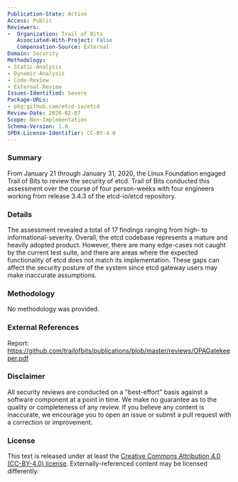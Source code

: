 ```yaml
---
Publication-State: Active
Access: Public
Reviewers:
-  Organization: Trail of Bits
   Associated-With-Project: False
   Compensation-Source: External
Domain: Security
Methodology:
- Static-Analysis
- Dynamic-Analysis
- Code-Review
- External-Review
Issues-Identified: Severe
Package-URLs:
- pkg:github.com/etcd-io/etcd
Review-Date: 2020-02-07
Scope: Non-Implementation
Schema-Version: 1.0
SPDX-License-Identifier: CC-BY-4.0
---
```


### Summary

From January 21 through January 31, 2020, the Linux Foundation engaged Trail of Bits to review the security of etcd. Trail of Bits conducted this assessment over the course of four person-weeks with four engineers working from release 3.4.3 of the etcd-io/etcd repository.

### Details

The assessment revealed a total of 17 findings ranging from high- to informational-severity. Overall, the etcd codebase represents a mature and heavily adopted product. However, there are many edge-cases not caught by the current test suite, and there are areas where the expected functionality of etcd does not match its implementation. These gaps can affect the security posture of the system since etcd gateway users may make inaccurate assumptions.

### Methodology

No methodology was provided.

### External References

Report: https://github.com/trailofbits/publications/blob/master/reviews/OPAGatekeeper.pdf

### Disclaimer

All security reviews are conducted on a "best-effort" basis against a software
component at a point in time. We make no guarantee as to the quality or completeness
of any review. If you believe any content is inaccurate, we encourage you to open
an issue or submit a pull request with a correction or improvement.

### License

This text is released under at least the
[Creative Commons Attribution 4.0 (CC-BY-4.0) license](https://creativecommons.org/licenses/by/4.0/legalcode.txt).
Externally-referenced content may be licensed differently.
